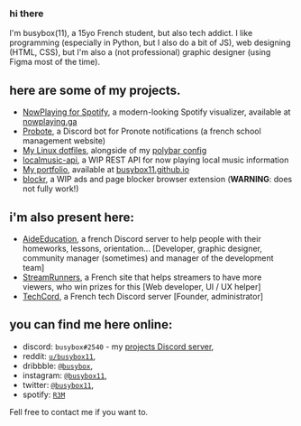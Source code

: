 ### hi there
I'm busybox(11), a 15yo French student, but also tech addict.
I like programming (especially in Python, but I also do a bit of JS), web designing (HTML, CSS), but I'm also a (not professional) graphic designer (using Figma most of the time).

## here are some of my projects.
- [NowPlaying for Spotify](https://github.com/busybox11/NowPlaying-for-Spotify), a modern-looking Spotify visualizer, available at [nowplaying.ga](https://nowplaying.ga)
- [Probote](https://github.com/busybox11/probote), a Discord bot for Pronote notifications (a french school management website)
- [My Linux dotfiles](https://github.com/busybox11/dotfiles), alongside of my [polybar config](https://github.com/busybox11/spotify-polybar)
- [localmusic-api](https://github.com/busybox11/localmusic-api), a WIP REST API for now playing local music information
- [My portfolio](https://github.com/busybox11/busybox11.github.io), available at [busybox11.github.io](https://busybox11.github.io)
- [blockr](https://github.com/busybox11/blockr), a WIP ads and page blocker browser extension (**WARNING**: does not fully work!)

## i'm also present here:
- [AideEducation](https://aideeducation.fr/), a french Discord server to help people with their homeworks, lessons, orientation... [Developer, graphic designer, community manager (sometimes) and manager of the development team]
- [StreamRunners](https://streamrunners.fr/affiliate/busybox11), a French site that helps streamers to have more viewers, who win prizes for this [Web developer, UI / UX helper]
- [TechCord](https://discord.gg/svZ2PSm), a French tech Discord server [Founder, administrator]

## you can find me here online:
- discord: `busybox#2540` - my [projects Discord server](https://discord.gg/DMmk8Sc),
- reddit: [`u/busybox11`](https://reddit.com/u/busybox11),
- dribbble: [`@busybox`](https://dribbble.com/busybox),
- instagram: [`@busybox11`](https://instagram.com/busybox11),
- twitter: [`@busybox11`](https://twitter.com/busybox11),
- spotify: [`R3M`](https://open.spotify.com/user/yha0gdu9143vclyk0cuqoro0m)

Fell free to contact me if you want to.
